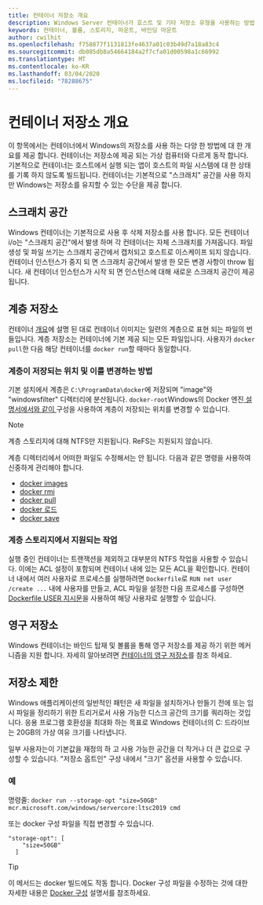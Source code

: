 ```yaml
---
title: 컨테이너 저장소 개요
description: Windows Server 컨테이너가 호스트 및 기타 저장소 유형을 사용하는 방법
keywords: 컨테이너, 볼륨, 스토리지, 마운트, 바인딩 마운트
author: cwilhit
ms.openlocfilehash: f758877f1131813fe4637a01c03b49d7a18a83c4
ms.sourcegitcommit: db085db8a54664184a2f7cfa01d00598a1c66992
ms.translationtype: MT
ms.contentlocale: ko-KR
ms.lasthandoff: 03/04/2020
ms.locfileid: "78288675"
---
```

# <a name="container-storage-overview"></a>컨테이너 저장소 개요

<!-- Great diagram would be great! -->

이 항목에서는 컨테이너에서 Windows의 저장소를 사용 하는 다양 한 방법에 대 한 개요를 제공 합니다. 컨테이너는 저장소에 제공 되는 가상 컴퓨터와 다르게 동작 합니다. 기본적으로 컨테이너는 호스트에서 실행 되는 앱이 호스트의 파일 시스템에 대 한 상태를 기록 하지 않도록 빌드됩니다. 컨테이너는 기본적으로 "스크래치" 공간을 사용 하지만 Windows는 저장소를 유지할 수 있는 수단을 제공 합니다.

## <a name="scratch-space"></a>스크래치 공간

Windows 컨테이너는 기본적으로 사용 후 삭제 저장소를 사용 합니다. 모든 컨테이너 i/o는 "스크래치 공간"에서 발생 하며 각 컨테이너는 자체 스크래치를 가져옵니다. 파일 생성 및 파일 쓰기는 스크래치 공간에서 캡처되고 호스트로 이스케이프 되지 않습니다. 컨테이너 인스턴스가 중지 되 면 스크래치 공간에서 발생 한 모든 변경 사항이 throw 됩니다. 새 컨테이너 인스턴스가 시작 되 면 인스턴스에 대해 새로운 스크래치 공간이 제공 됩니다.

## <a name="layer-storage"></a>계층 저장소

컨테이너 [개요](../about/index.md)에 설명 된 대로 컨테이너 이미지는 일련의 계층으로 표현 되는 파일의 번들입니다. 계층 저장소는 컨테이너에 기본 제공 되는 모든 파일입니다. 사용자가 `docker pull`한 다음 해당 컨테이너를 `docker run`할 때마다 동일합니다.

### <a name="where-layers-are-stored-and-how-to-change-it"></a>계층이 저장되는 위치 및 이를 변경하는 방법

기본 설치에서 계층은 `C:\ProgramData\docker`에 저장되며 "image"와 "windowsfilter" 디렉터리에 분산됩니다. `docker-root`Windows의 Docker 엔진[ 설명서에서와 같이 ](../manage-docker/configure-docker-daemon.md) 구성을 사용하여 계층이 저장되는 위치를 변경할 수 있습니다.

> [!NOTE]
> 계층 스토리지에 대해 NTFS만 지원됩니다. ReFS는 지원되지 않습니다.

계층 디렉터리에서 어떠한 파일도 수정해서는 안 됩니다. 다음과 같은 명령을 사용하여 신중하게 관리해야 합니다.

- [docker images](https://docs.docker.com/engine/reference/commandline/images/)
- [docker rmi](https://docs.docker.com/engine/reference/commandline/rmi/)
- [docker pull](https://docs.docker.com/engine/reference/commandline/pull/)
- [docker 로드](https://docs.docker.com/engine/reference/commandline/load/)
- [docker save](https://docs.docker.com/engine/reference/commandline/save/)

### <a name="supported-operations-in-layer-storage"></a>계층 스토리지에서 지원되는 작업

실행 중인 컨테이너는 트랜잭션을 제외하고 대부분의 NTFS 작업을 사용할 수 있습니다. 이에는 ACL 설정이 포함되며 컨테이너 내에 있는 모든 ACL을 확인합니다. 컨테이너 내에서 여러 사용자로 프로세스를 실행하려면 `Dockerfile`로 `RUN net user /create ...` 내에 사용자를 만들고, ACL 파일을 설정한 다음 프로세스를 구성하면 [Dockerfile USER 지시문](https://docs.docker.com/engine/reference/builder/#user)을 사용하여 해당 사용자로 실행할 수 있습니다.

## <a name="persistent-storage"></a>영구 저장소

Windows 컨테이너는 바인드 탑재 및 볼륨을 통해 영구 저장소를 제공 하기 위한 메커니즘을 지원 합니다. 자세히 알아보려면 [컨테이너의 영구 저장소](./persistent-storage.md)를 참조 하세요.

## <a name="storage-limits"></a>저장소 제한

Windows 애플리케이션의 일반적인 패턴은 새 파일을 설치하거나 만들기 전에 또는 임시 파일을 정리하기 위한 트리거로서 사용 가능한 디스크 공간의 크기를 쿼리하는 것입니다.  응용 프로그램 호환성을 최대화 하는 목표로 Windows 컨테이너의 C: 드라이브는 20GB의 가상 여유 크기를 나타냅니다.

일부 사용자는이 기본값을 재정의 하 고 사용 가능한 공간을 더 작거나 더 큰 값으로 구성할 수 있습니다. "저장소 옵트인" 구성 내에서 "크기" 옵션을 사용할 수 있습니다.

### <a name="examples"></a>예

명령줄: `docker run --storage-opt "size=50GB" mcr.microsoft.com/windows/servercore:ltsc2019 cmd`

또는 docker 구성 파일을 직접 변경할 수 있습니다.

```Docker Configuration File
"storage-opt": [
    "size=50GB"
  ]
```

> [!TIP]
> 이 메서드는 docker 빌드에도 작동 합니다. Docker 구성 파일을 수정하는 것에 대한 자세한 내용은 [Docker 구성](https://docs.microsoft.com/virtualization/windowscontainers/manage-docker/configure-docker-daemon#configure-docker-with-configuration-file) 설명서를 참조하세요.

